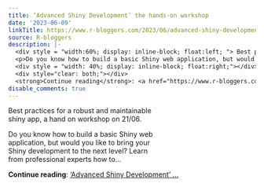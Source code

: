 ```yaml
---
title: ‘Advanced Shiny Development’ the hands-on workshop
date: '2023-06-09'
linkTitle: https://www.r-bloggers.com/2023/06/advanced-shiny-development-the-hands-on-workshop-7/
source: R-bloggers
description: |-
  <div style = "width:60%; display: inline-block; float:left; "> Best practices for a robust and maintainable shiny app, a hand on workshop on 21/06.</p>
  <p>Do you know how to build a basic Shiny web application, but would you like to bring your Shiny development to the next level? Learn from professional experts how to...</p></div>
  <div style = "width: 40%; display: inline-block; float:right;"></div>
  <div style="clear: both;"></div>
  <strong>Continue reading</strong>: <a href="https://www.r-bloggers.com/2023/06/advanced-shiny-development-the-hands-on-workshop-7/">‘Advanced Shiny Development’ ...
disable_comments: true
---
```

<div style = "width:60%; display: inline-block; float:left; "> Best practices for a robust and maintainable shiny app, a hand on workshop on 21/06.</p>
<p>Do you know how to build a basic Shiny web application, but would you like to bring your Shiny development to the next level? Learn from professional experts how to...</p></div>
<div style = "width: 40%; display: inline-block; float:right;"></div>
<div style="clear: both;"></div>
<strong>Continue reading</strong>: <a href="https://www.r-bloggers.com/2023/06/advanced-shiny-development-the-hands-on-workshop-7/">‘Advanced Shiny Development’ ...